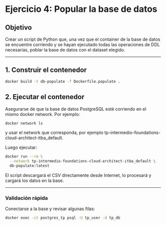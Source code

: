 # Ejercicio 4: Popular la base de datos

## Objetivo
Crear un script de Python que, una vez que el container de la base de datos se encuentre corriendo y se hayan ejecutado todas las operaciones de DDL necesarias, poblar la base de datos con el dataset elegido.

---

## 1. Construir el contenedor

```bash
docker build -t db-populate -f Dockerfile.populate .
```

## 2. Ejecutar el contenedor
Asegurarse de que la base de datos PostgreSQL esté corriendo en el mismo docker network. Por ejemplo:

```bash
docker network ls
```

y usar el network que corresponda, por ejemplo tp-intermedio-foundations-cloud-architect-itba_default.

Luego ejecutar:

```bash
docker run --rm \
  --network tp-intermedio-foundations-cloud-architect-itba_default \
  db-populate:latest
```

El script descargará el CSV directamente desde Internet, lo procesará y cargará los datos en la base.

---

### Validación rápida
Conectarse a la base y revisar algunas filas:
```bash
docker exec -it postgres_tp psql -U tp_user -d tp_db
```
